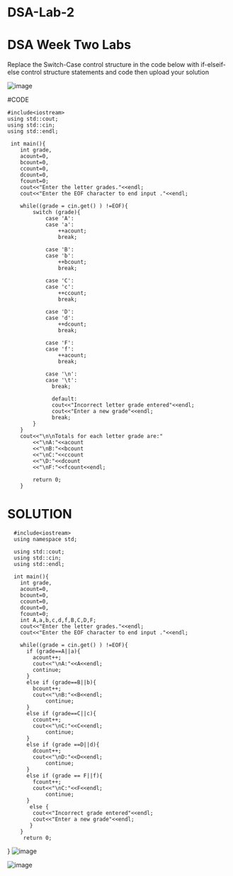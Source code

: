 # DSA-Lab-2
# DSA Week Two Labs



Replace the Switch-Case control structure in the code below with if-elseif-else control structure statements and code then upload your solution 

![image](https://user-images.githubusercontent.com/64952843/94399581-53deb000-0170-11eb-8031-f861dda26753.png)


 

  #CODE
  
    #include<iostream>
    using std::cout;
    using std::cin;
    using std::endl;

     int main(){
	    int grade,
	    acount=0,
	    bcount=0,
	    ccount=0,
	    dcount=0,
	    fcount=0;
	    cout<<"Enter the letter grades."<<endl;
	    cout<<"Enter the EOF character to end input ."<<endl;
	    
	    while((grade = cin.get() ) !=EOF){
	    	switch (grade){
	    		case 'A':
	    		case 'a':
	    			++acount;
	    			break;
	    			
	    		case 'B':
	    		case 'b':
	    			++bcount;
	    			break;
	    			
	    		case 'C':
	    		case 'c':
	    			++ccount;
	    			break;
	    			
	    		case 'D':
	    		case 'd':
	    			++dcount;
	    			break;
	    			
	    		case 'F':
	    		case 'f':
	    			++acount;
	    			break;
	    			
	    		case '\n':
	    		case '\t':
	    		  break;
	    		  
	    		  default:
	    		  cout<<"Incorrect letter grade entered"<<endl;
	    		  cout<<"Enter a new grade"<<endl;
	    		  break;
	    	}
	    }
	    cout<<"\n\nTotals for each letter grade are:"
	        <<"\nA:"<<acount
	        <<"\nB:"<<bcount
	        <<"\nC:"<<ccount
	        <<"\D:"<<dcount
	        <<"\nF:"<<fcount<<endl;
	        
	        return 0;
	    }
	    		
	    		
# SOLUTION
      #include<iostream>
      using namespace std;

      using std::cout;
      using std::cin;
      using std::endl;

      int main(){
	    int grade,
	    acount=0,
	    bcount=0,
	    ccount=0,
	    dcount=0,
	    fcount=0;
	    int A,a,b,c,d,f,B,C,D,F;
	    cout<<"Enter the letter grades."<<endl;
	    cout<<"Enter the EOF character to end input ."<<endl;
	    
	    while((grade = cin.get() ) !=EOF){
	      if (grade==A||a){
	      	acount++;
	      	cout<<"\nA:"<<A<<endl;
	      	continue;
		  }	
		  else if (grade==B||b){
		  	bcount++;
		  	cout<<"\nB:"<<B<<endl;
		  		continue;
		  }
		  else if (grade==C||c){
		  	ccount++;
		  	cout<<"\nC:"<<C<<endl;
		  		continue;
		  }
		  else if (grade ==D||d){
		  	dcount++;
		  	cout<<"\nD:"<<D<<endl;
		  		continue;
		  }
		  else if (grade == F||f){
		  	fcount++;
		  	cout<<"\nC:"<<F<<endl;
		  		continue;
		  }
		   else {
		   	cout<<"Incorrect grade entered"<<endl;
		   	cout<<"Enter a new grade"<<endl;
		   }
		}
		 return 0;
}
![image](https://user-images.githubusercontent.com/64952843/94399371-e7fc4780-016f-11eb-9146-8a5fee45c88e.png)


![image](https://user-images.githubusercontent.com/64952843/94399428-fc404480-016f-11eb-913e-c7e48de63ded.png)



